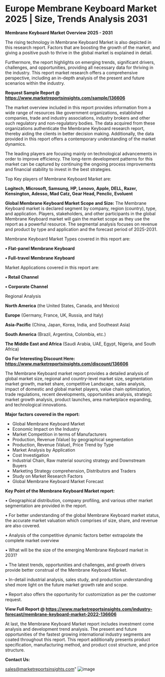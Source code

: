# Europe Membrane Keyboard Market 2025 | Size, Trends Analysis 2031

<Strong> Membrane Keyboard Market Overview 2025 - 2031</strong>

The rising technology in Membrane Keyboard Market is also depicted in this research report. Factors that are boosting the growth of the market, and giving a positive push to thrive in the global market is explained in detail.

Furthermore, the report highlights on emerging trends, significant drivers, challenges, and opportunities, providing all necessary data for thriving in the industry. This report market research offers a comprehensive perspective, including an in-depth analysis of the present and future scenarios within the industry.

<strong>Request Sample Report @ <a href=https://www.marketreportsinsights.com/sample/136606>https://www.marketreportsinsights.com/sample/136606</a></strong>

The market overview included in this report provides information from a wide range of resources like government organizations, established companies, trade and industry associations, industry brokers and other such regulatory and non-regulatory bodies. The data acquired from these organizations authenticate the Membrane Keyboard research report, thereby aiding the clients in better decision making. Additionally, the data provided in this report offers a contemporary understanding of the market dynamics.

The leading players are focusing mainly on technological advancements in order to improve efficiency. The long-term development patterns for this market can be captured by continuing the ongoing process improvements and financial stability to invest in the best strategies.

Top Key players of Membrane Keyboard Market are:

<strong>Logitech, Microsoft, Samsung, HP, Lenovo, Apple, DELL, Razer, Kensington, Adesso, Mad Catz, Gear Head, Penclic, Evoluent</strong>

<strong><b>Global Membrane Keyboard Market Scope and Size:</b></strong>
The Membrane Keyboard market is declared segment by company, region (country), type, and application. Players, stakeholders, and other participants in the global Membrane Keyboard market will gain the market scope as they use the report as a powerful resource. The segmental analysis focuses on revenue and product by type and application and the forecast period of 2025-2031.

Membrane Keyboard Market Types covered in this report are:

<strong>• Flat-panel Membrane Keyboard

• Full-travel Membrane Keyboard</strong>

Market Applications covered in this report are:

<strong>• Retail Channel

• Corporate Channel</strong> 

Regional Analysis

<strong>North America</strong> (the United States, Canada, and Mexico)

<strong>Europe</strong> (Germany, France, UK, Russia, and Italy)

<strong>Asia-Pacific</strong> (China, Japan, Korea, India, and Southeast Asia)

<strong>South America</strong> (Brazil, Argentina, Colombia, etc.)

<strong>The Middle East and Africa</strong> (Saudi Arabia, UAE, Egypt, Nigeria, and South Africa)

<strong>Go For Interesting Discount Here: <a href=https://www.marketreportsinsights.com/discount/136606>https://www.marketreportsinsights.com/discount/136606</a></strong>

The Membrane Keyboard market report provides a detailed analysis of global market size, regional and country-level market size, segmentation market growth, market share, competitive Landscape, sales analysis, impact of domestic and global market players, value chain optimization, trade regulations, recent developments, opportunities analysis, strategic market growth analysis, product launches, area marketplace expanding, and technological innovations.

<strong><b>Major factors covered in the report:</b></strong>
<ul>
  <li>Global Membrane Keyboard Market </li>
  <li>Economic Impact on the Industry</li>
  <li>Market Competition in terms of Manufacturers</li>
  <li>Production, Revenue (Value) by geographical segmentation</li>
  <li>Production, Revenue (Value), Price Trend by Type</li>
  <li>Market Analysis by Application</li>
  <li>Cost Investigation</li>
  <li>Industrial Chain, Raw material sourcing strategy and Downstream Buyers</li>
  <li>Marketing Strategy comprehension, Distributors and Traders</li>
  <li>Study on Market Research Factors</li>
  <li>Global Membrane Keyboard Market Forecast</li>
</ul>

<strong><b>Key Point of the Membrane Keyboard Market report:</b></strong>

• Geographical distribution, company profiling, and various other market segmentation are provided in the report.

• For better understanding of the global Membrane Keyboard market status, the accurate market valuation which comprises of size, share, and revenue are also covered.

• Analysis of the competitive dynamic factors better extrapolate the complete market overview

• What will be the size of the emerging Membrane Keyboard market in 2031?

• The latest trends, opportunities and challenges, and growth drivers provide better construal of the Membrane Keyboard Market.

• In-detail industrial analysis, sales study, and production understanding shed more light on the future market growth rate and scope.

• Report also offers the opportunity for customization as per the customer request.

<strong><b>View Full Report @ <a href=https://www.marketreportsinsights.com/industry-forecast/membrane-keyboard-market-2022-136606>https://www.marketreportsinsights.com/industry-forecast/membrane-keyboard-market-2022-136606</a></b></strong>


At last, the Membrane Keyboard Market report includes investment come analysis and development trend analysis. The present and future opportunities of the fastest growing international industry segments are coated throughout this report. This report additionally presents product specification, manufacturing method, and product cost structure, and price structure.

<strong>Contact Us:</strong>

sales@marketreportsinsights.com"
![image](https://github.com/user-attachments/assets/78c73e1b-07fe-48a2-adb2-6f125bd07054)

